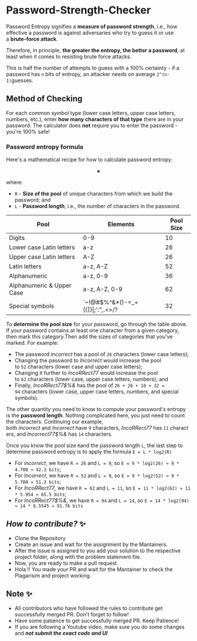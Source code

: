 # Password-Strength-Checker

Password Entropy signifies a **measure of password strength**, i.e., how effective a password is against adversaries who try to guess it or use a **brute-force attack**.

Therefore, in principle, **the greater the entropy, the better a password**, at least when it comes to resisting brute force attacks.

This is half the number of attempts to guess with a 100% certainty - if a password has `n` bits of entropy, an attacker needs on average `2^(n-1)`guesses.

## Method of Checking

For each common symbol type (lower case letters, upper case letters, numbers, etc.), enter **how many characters of that type** there are in your password. The calculator does **not** require you to enter the password - you're 100% safe!

### **Password entropy formula**

Here's a mathematical recipe for how to calculate password entropy:

$$
⁍ 
$$

where:

- `R` - **Size of the pool** of unique characters from which we build the password; and
- `L` - **Password length**, i.e., the number of characters in the password.

| Pool | Elements | Pool Size |
| --- | --- | --- |
| Digits | 0-9 | 10 |
| Lower case Latin letters | a-z | 26 |
| Upper case Latin letters | A-Z | 26 |
| Latin letters | a-z, A-Z | 52 |
| Alphanumeric | a-z, 0-9 | 36 |
| Alphanumeric & Upper Case | a-z, A-Z, 0-9 | 62 |
| Special symbols  | `~!@#$%^&*()-=_+[{]}\|;':",.<>/? | 32 |

To **determine the pool size** for your password, go through the table above. If your password contains at least one character from a given category, then mark this category.Then add the sizes of categories that you've marked. For example:

- The password *incorrect* has a pool of `26` characters (lower case letters);
- Changing the password to *Incorrect* would increase the pool to `52` characters (lower case and upper case letters);
- Changing it further to *IncoRRect77* would increase the pool to `62` characters (lower case, upper case letters, numbers); and
- Finally, *IncoRRect77$%&* has the pool of `26 + 26 + 10 + 32 = 94` characters (lower case, upper case letters, numbers, and special symbols).

The other quantity you need to know to compute your password's entropy is the **password length**. Nothing complicated here, you just need to count the characters. Continuing our example, both *incorrect* and *Incorrect* have `9` characters, *IncoRRect77* has `11` characters, and *Incorrect77$%&* has `14` characters.

Once you know the pool size `R`and the password length `L`, the last step to determine password entropy is to apply the formula `E = L * log2(R)`

- For *incorrect*, we have `R = 26` and `L = 9`, so `E = 9 * log2(26) ≈ 9 * 4.700 ≈ 42.3 bits`;
- For *Incorrect*, we have `R = 52` and `L = 9`, so `E = 9 * log2(52) ≈ 9 * 5.700 ≈ 51.3 bits`;
- For *IncoRRect77*, we have `R = 62` and `L = 11`, so `E = 11 * log2(62) ≈ 11 * 5.954 ≈ 65.5 bits`;
- For *IncoRRect77$%&*, we have `R = 94` and `L = 14`, so `E = 14 * log2(94) ≈ 14 * 6.5545 ≈ 91.76 bits`

## ***How to contribute?*** :sparkles:

- Clone the Repository
- Create an issue and wait for the assignment by the Mantainers.
- After the issue is assigned to you add your solution to the respective project folder, along with the problem statement file.
- Now, you are ready to make a pull request.
- Hola !! You made your PR and wait for the Mantainer to check the Plagarisim and project working.

## **Note** :sparkles:

- All contributors who have followed the rules to contribute get successfully merged PR. Don't forget to follow!
- Have some patience to get successfully merged PR. Keep Patience!
- If you are following a Youtube video, make sure you do some changes and ***not submit the exact code and UI***